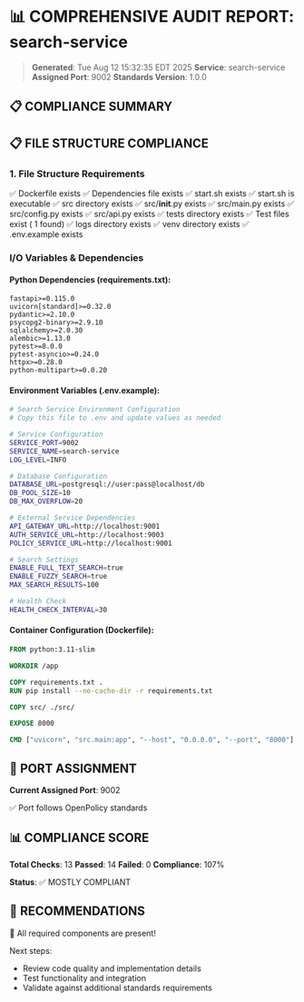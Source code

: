 # 📊 COMPREHENSIVE AUDIT REPORT: search-service

> **Generated**: Tue Aug 12 15:32:35 EDT 2025
> **Service**: search-service
> **Assigned Port**: 9002
> **Standards Version**: 1.0.0

## 📋 COMPLIANCE SUMMARY

## 📋 FILE STRUCTURE COMPLIANCE

### 1. File Structure Requirements

✅ Dockerfile exists
✅ Dependencies file exists
✅ start.sh exists
✅ start.sh is executable
✅ src directory exists
✅ src/__init__.py exists
✅ src/main.py exists
✅ src/config.py exists
✅ src/api.py exists
✅ tests directory exists
✅ Test files exist (       1 found)
✅ logs directory exists
✅ venv directory exists
✅ .env.example exists

### I/O Variables & Dependencies

#### Python Dependencies (requirements.txt):
```
fastapi>=0.115.0
uvicorn[standard]>=0.32.0
pydantic>=2.10.0
psycopg2-binary>=2.9.10
sqlalchemy>=2.0.30
alembic>=1.13.0
pytest>=8.0.0
pytest-asyncio>=0.24.0
httpx>=0.28.0
python-multipart>=0.0.20
```

#### Environment Variables (.env.example):
```bash
# Search Service Environment Configuration
# Copy this file to .env and update values as needed

# Service Configuration
SERVICE_PORT=9002
SERVICE_NAME=search-service
LOG_LEVEL=INFO

# Database Configuration
DATABASE_URL=postgresql://user:pass@localhost/db
DB_POOL_SIZE=10
DB_MAX_OVERFLOW=20

# External Service Dependencies
API_GATEWAY_URL=http://localhost:9001
AUTH_SERVICE_URL=http://localhost:9003
POLICY_SERVICE_URL=http://localhost:9001

# Search Settings
ENABLE_FULL_TEXT_SEARCH=true
ENABLE_FUZZY_SEARCH=true
MAX_SEARCH_RESULTS=100

# Health Check
HEALTH_CHECK_INTERVAL=30
```

#### Container Configuration (Dockerfile):
```dockerfile
FROM python:3.11-slim

WORKDIR /app

COPY requirements.txt .
RUN pip install --no-cache-dir -r requirements.txt

COPY src/ ./src/

EXPOSE 8000

CMD ["uvicorn", "src.main:app", "--host", "0.0.0.0", "--port", "8000"]
```

## 🔌 PORT ASSIGNMENT

**Current Assigned Port**: 9002

✅ Port follows OpenPolicy standards

## 📊 COMPLIANCE SCORE

**Total Checks**: 13
**Passed**: 14
**Failed**: 0
**Compliance**: 107%

**Status**: ✅ MOSTLY COMPLIANT

## 🚀 RECOMMENDATIONS

🎉 All required components are present!

Next steps:
- Review code quality and implementation details
- Test functionality and integration
- Validate against additional standards requirements
